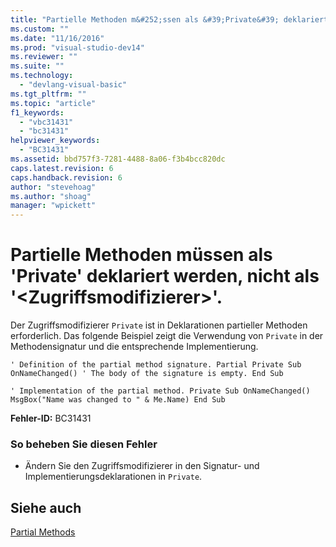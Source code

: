 ```yaml
---
title: "Partielle Methoden m&#252;ssen als &#39;Private&#39; deklariert werden, nicht als &#39;&lt;Zugriffsmodifizierer&gt;&#39;. | Microsoft Docs"
ms.custom: ""
ms.date: "11/16/2016"
ms.prod: "visual-studio-dev14"
ms.reviewer: ""
ms.suite: ""
ms.technology: 
  - "devlang-visual-basic"
ms.tgt_pltfrm: ""
ms.topic: "article"
f1_keywords: 
  - "vbc31431"
  - "bc31431"
helpviewer_keywords: 
  - "BC31431"
ms.assetid: bbd757f3-7281-4488-8a06-f3b4bcc820dc
caps.latest.revision: 6
caps.handback.revision: 6
author: "stevehoag"
ms.author: "shoag"
manager: "wpickett"
---
```

# Partielle Methoden m&#252;ssen als &#39;Private&#39; deklariert werden, nicht als &#39;&lt;Zugriffsmodifizierer&gt;&#39;.
Der Zugriffsmodifizierer `Private` ist in Deklarationen partieller Methoden erforderlich. Das folgende Beispiel zeigt die Verwendung von `Private` in der Methodensignatur und die entsprechende Implementierung.  
  
```vb#  
' Definition of the partial method signature. Partial Private Sub OnNameChanged() ' The body of the signature is empty. End Sub  
```  
  
```vb#  
' Implementation of the partial method. Private Sub OnNameChanged() MsgBox("Name was changed to " & Me.Name) End Sub  
```  
  
 **Fehler\-ID:** BC31431  
  
### So beheben Sie diesen Fehler  
  
-   Ändern Sie den Zugriffsmodifizierer in den Signatur\- und Implementierungsdeklarationen in `Private`.  
  
## Siehe auch  
 [Partial Methods](../../visual-basic/programming-guide/language-features/procedures/partial-methods.md)